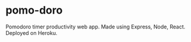 # pomo-doro
Pomodoro timer productivity web app. Made using Express, Node, React. Deployed on Heroku.

